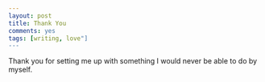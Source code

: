 ```yaml
---
layout: post
title: Thank You
comments: yes
tags: [writing, love"]
---
```


Thank you for setting me up with something I would never be able to do by myself.
